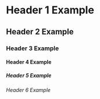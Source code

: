 # Header 1 Example
## Header 2 Example
### Header 3 Example
#### Header 4 Example
##### Header 5 Example
###### Header 6 Example
